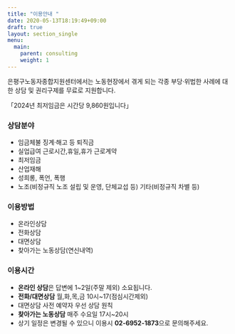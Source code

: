 ```yaml
---
title: "이용안내 "
date: 2020-05-13T18:19:49+09:00
draft: true
layout: section_single
menu:
  main:
    parent: consulting
    weight: 1
---
```

은평구노동자종합지원센터에서는 노동현장에서 겪게 되는 각종 부당‧위법한 사례에 대한 상담 및 권리구제를 무료로 지원합니다. 

「2024년 최저임금은 시간당 9,860원입니다」

### 상담분야

* 임금체불 징계·해고 등 퇴직금
* 실업급여 근로시간,휴일,휴가 근로계약
* 최저임금
* 산업재해
* 성희롱, 폭언, 폭행
* 노조(비정규직 노조 설립 및 운영, 단체교섭 등) 기타(비정규직 차별 등)

### 이용방법

* 온라인상담
* 전화상담
* 대면상담
* 찾아가는 노동상담(연신내역)

### 이용시간

* **온라인 상담**은 답변에 1~2일(주말 제외) 소요됩니다.
* **전화/대면상담** 월,화,목,금 10시~17(점심시간제외)
* 대면상담  사전 예약자 우선 상담 원칙
* **찾아가는 노동상담** 매주 수요일 17시~20시
* 상기 일정은 변경될 수 있으니 이용시 **02-6952-1873**으로 문의해주세요.